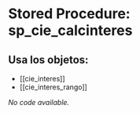 # Stored Procedure: sp_cie_calcinteres

## Usa los objetos:
- [[cie_interes]]
- [[cie_interes_rango]]

*No code available.*
